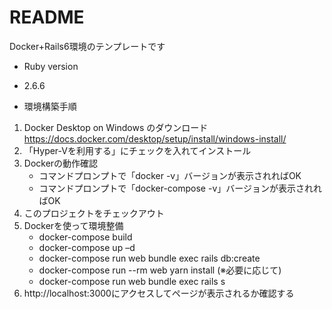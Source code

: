 # README

Docker+Rails6環境のテンプレートです

* Ruby version

- 2.6.6

* 環境構築手順

1. Docker Desktop on Windows のダウンロード 
https://docs.docker.com/desktop/setup/install/windows-install/
2. 「Hyper-Vを利用する」にチェックを入れてインストール
3. Dockerの動作確認
    - コマンドプロンプトで「docker -v」バージョンが表示されればOK
    - コマンドプロンプトで「docker-compose -v」バージョンが表示されればOK
4. このプロジェクトをチェックアウト
5. Dockerを使って環境整備
    - docker-compose build
    - docker-compose up –d
    - docker-compose run web bundle exec rails db:create
    - docker-compose run --rm web yarn install  (※必要に応じて)
    - docker-compose run web bundle exec rails s
6. http://localhost:3000にアクセスしてページが表示されるか確認する